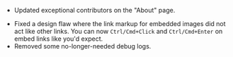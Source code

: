 + Updated exceptional contributors on the "About" page.
- Fixed a design flaw where the link markup for embedded images did not act like other links. You can now `Ctrl/Cmd+Click` and `Ctrl/Cmd+Enter` on embed links like you'd expect.
- Removed some no-longer-needed debug logs.